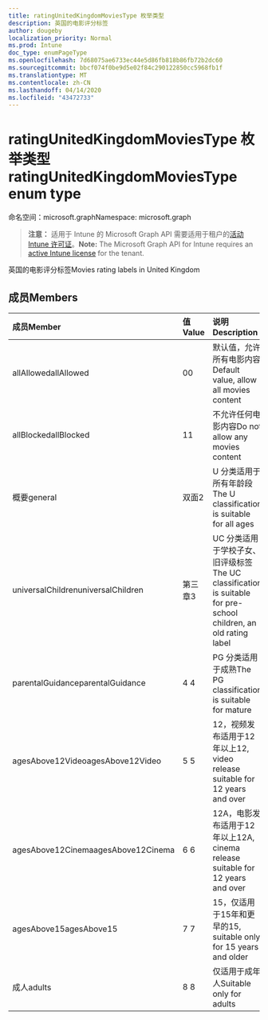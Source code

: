 ```yaml
---
title: ratingUnitedKingdomMoviesType 枚举类型
description: 英国的电影评分标签
author: dougeby
localization_priority: Normal
ms.prod: Intune
doc_type: enumPageType
ms.openlocfilehash: 7d68075ae6733ec44e5d86fb818b86fb72b2dc60
ms.sourcegitcommit: bbcf074f0be9d5e02f84c290122850cc5968fb1f
ms.translationtype: MT
ms.contentlocale: zh-CN
ms.lasthandoff: 04/14/2020
ms.locfileid: "43472733"
---
```

# <a name="ratingunitedkingdommoviestype-enum-type"></a><span data-ttu-id="d039c-103">ratingUnitedKingdomMoviesType 枚举类型</span><span class="sxs-lookup"><span data-stu-id="d039c-103">ratingUnitedKingdomMoviesType enum type</span></span>

<span data-ttu-id="d039c-104">命名空间：microsoft.graph</span><span class="sxs-lookup"><span data-stu-id="d039c-104">Namespace: microsoft.graph</span></span>

> <span data-ttu-id="d039c-105">**注意：** 适用于 Intune 的 Microsoft Graph API 需要适用于租户的[活动 Intune 许可证](https://go.microsoft.com/fwlink/?linkid=839381)。</span><span class="sxs-lookup"><span data-stu-id="d039c-105">**Note:** The Microsoft Graph API for Intune requires an [active Intune license](https://go.microsoft.com/fwlink/?linkid=839381) for the tenant.</span></span>

<span data-ttu-id="d039c-106">英国的电影评分标签</span><span class="sxs-lookup"><span data-stu-id="d039c-106">Movies rating labels in United Kingdom</span></span>

## <a name="members"></a><span data-ttu-id="d039c-107">成员</span><span class="sxs-lookup"><span data-stu-id="d039c-107">Members</span></span>
|<span data-ttu-id="d039c-108">成员</span><span class="sxs-lookup"><span data-stu-id="d039c-108">Member</span></span>|<span data-ttu-id="d039c-109">值</span><span class="sxs-lookup"><span data-stu-id="d039c-109">Value</span></span>|<span data-ttu-id="d039c-110">说明</span><span class="sxs-lookup"><span data-stu-id="d039c-110">Description</span></span>|
|:---|:---|:---|
|<span data-ttu-id="d039c-111">allAllowed</span><span class="sxs-lookup"><span data-stu-id="d039c-111">allAllowed</span></span>|<span data-ttu-id="d039c-112">0</span><span class="sxs-lookup"><span data-stu-id="d039c-112">0</span></span>|<span data-ttu-id="d039c-113">默认值，允许所有电影内容</span><span class="sxs-lookup"><span data-stu-id="d039c-113">Default value, allow all movies content</span></span>|
|<span data-ttu-id="d039c-114">allBlocked</span><span class="sxs-lookup"><span data-stu-id="d039c-114">allBlocked</span></span>|<span data-ttu-id="d039c-115">1</span><span class="sxs-lookup"><span data-stu-id="d039c-115">1</span></span>|<span data-ttu-id="d039c-116">不允许任何电影内容</span><span class="sxs-lookup"><span data-stu-id="d039c-116">Do not allow any movies content</span></span>|
|<span data-ttu-id="d039c-117">概要</span><span class="sxs-lookup"><span data-stu-id="d039c-117">general</span></span>|<span data-ttu-id="d039c-118">双面</span><span class="sxs-lookup"><span data-stu-id="d039c-118">2</span></span>|<span data-ttu-id="d039c-119">U 分类适用于所有年龄段</span><span class="sxs-lookup"><span data-stu-id="d039c-119">The U classification is suitable for all ages</span></span>|
|<span data-ttu-id="d039c-120">universalChildren</span><span class="sxs-lookup"><span data-stu-id="d039c-120">universalChildren</span></span>|<span data-ttu-id="d039c-121">第三章</span><span class="sxs-lookup"><span data-stu-id="d039c-121">3</span></span>|<span data-ttu-id="d039c-122">UC 分类适用于学校子女、旧评级标签</span><span class="sxs-lookup"><span data-stu-id="d039c-122">The UC classification is suitable for pre-school children, an old rating label</span></span>|
|<span data-ttu-id="d039c-123">parentalGuidance</span><span class="sxs-lookup"><span data-stu-id="d039c-123">parentalGuidance</span></span>|<span data-ttu-id="d039c-124">4 </span><span class="sxs-lookup"><span data-stu-id="d039c-124">4</span></span>|<span data-ttu-id="d039c-125">PG 分类适用于成熟</span><span class="sxs-lookup"><span data-stu-id="d039c-125">The PG classification is suitable for mature</span></span>|
|<span data-ttu-id="d039c-126">agesAbove12Video</span><span class="sxs-lookup"><span data-stu-id="d039c-126">agesAbove12Video</span></span>|<span data-ttu-id="d039c-127">5 </span><span class="sxs-lookup"><span data-stu-id="d039c-127">5</span></span>|<span data-ttu-id="d039c-128">12，视频发布适用于12年以上</span><span class="sxs-lookup"><span data-stu-id="d039c-128">12, video release suitable for 12 years and over</span></span>|
|<span data-ttu-id="d039c-129">agesAbove12Cinema</span><span class="sxs-lookup"><span data-stu-id="d039c-129">agesAbove12Cinema</span></span>|<span data-ttu-id="d039c-130">6 </span><span class="sxs-lookup"><span data-stu-id="d039c-130">6</span></span>|<span data-ttu-id="d039c-131">12A，电影发布适用于12年以上</span><span class="sxs-lookup"><span data-stu-id="d039c-131">12A, cinema release suitable for 12 years and over</span></span>|
|<span data-ttu-id="d039c-132">agesAbove15</span><span class="sxs-lookup"><span data-stu-id="d039c-132">agesAbove15</span></span>|<span data-ttu-id="d039c-133">7 </span><span class="sxs-lookup"><span data-stu-id="d039c-133">7</span></span>|<span data-ttu-id="d039c-134">15，仅适用于15年和更早的</span><span class="sxs-lookup"><span data-stu-id="d039c-134">15, suitable only for 15 years and older</span></span>|
|<span data-ttu-id="d039c-135">成人</span><span class="sxs-lookup"><span data-stu-id="d039c-135">adults</span></span>|<span data-ttu-id="d039c-136">8 </span><span class="sxs-lookup"><span data-stu-id="d039c-136">8</span></span>|<span data-ttu-id="d039c-137">仅适用于成年人</span><span class="sxs-lookup"><span data-stu-id="d039c-137">Suitable only for adults</span></span>|







